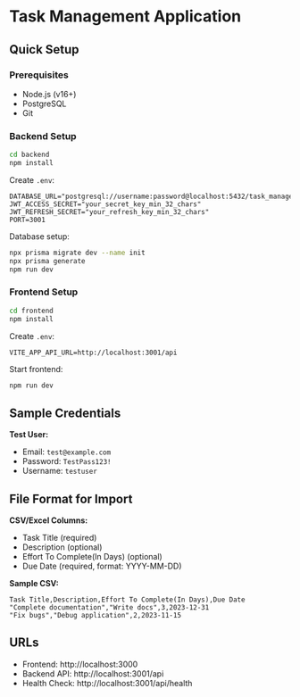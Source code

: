 # Task Management Application

## Quick Setup

### Prerequisites
- Node.js (v16+)
- PostgreSQL
- Git

### Backend Setup
```bash
cd backend
npm install
```

Create `.env`:
```env
DATABASE_URL="postgresql://username:password@localhost:5432/task_management"
JWT_ACCESS_SECRET="your_secret_key_min_32_chars"
JWT_REFRESH_SECRET="your_refresh_key_min_32_chars"
PORT=3001
```

Database setup:
```bash
npx prisma migrate dev --name init
npx prisma generate
npm run dev
```

### Frontend Setup
```bash
cd frontend
npm install
```

Create `.env`:
```env
VITE_APP_API_URL=http://localhost:3001/api
```

Start frontend:
```bash
npm run dev
```

## Sample Credentials

**Test User:**
- Email: `test@example.com`
- Password: `TestPass123!`
- Username: `testuser`


## File Format for Import

**CSV/Excel Columns:**
- Task Title (required)
- Description (optional)
- Effort To Complete(In Days) (optional)
- Due Date (required, format: YYYY-MM-DD)

**Sample CSV:**
```csv
Task Title,Description,Effort To Complete(In Days),Due Date
"Complete documentation","Write docs",3,2023-12-31
"Fix bugs","Debug application",2,2023-11-15
```

## URLs
- Frontend: http://localhost:3000
- Backend API: http://localhost:3001/api
- Health Check: http://localhost:3001/api/health
